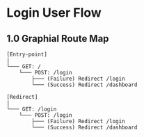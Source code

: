 # Login User Flow

## 1.0 Graphial Route Map
```
[Entry-point]
|
└─── GET: /
    └─── POST: /login
        ├─── (Failure) Redirect /login
        └─── (Success) Redirect /dashboard
```

```
[Redirect]
|
└─── GET: /login
    └─── POST: /login
        ├─── (Failure) Redirect /login
        └─── (Success) Redirect /dashboard
```
